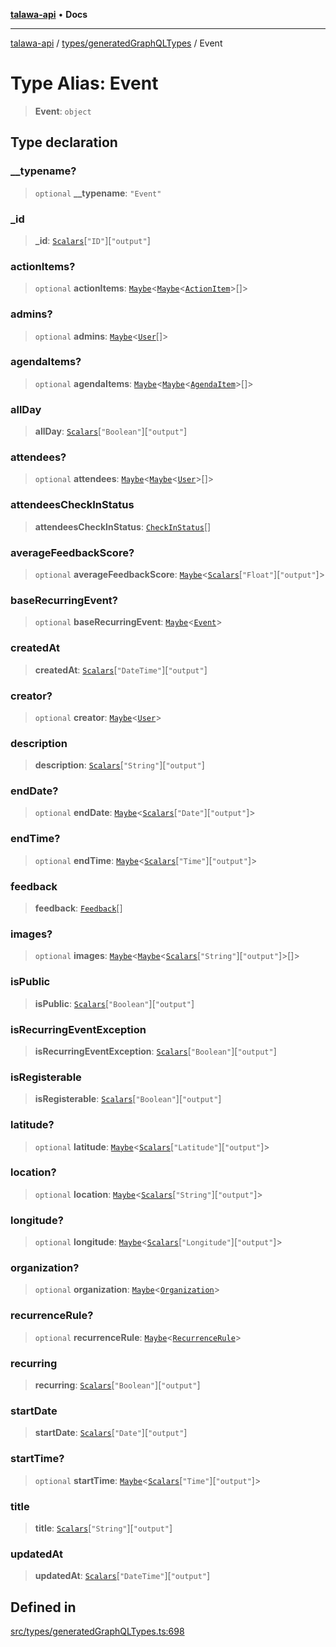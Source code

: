 [**talawa-api**](../../../README.md) • **Docs**

***

[talawa-api](../../../modules.md) / [types/generatedGraphQLTypes](../README.md) / Event

# Type Alias: Event

> **Event**: `object`

## Type declaration

### \_\_typename?

> `optional` **\_\_typename**: `"Event"`

### \_id

> **\_id**: [`Scalars`](Scalars.md)\[`"ID"`\]\[`"output"`\]

### actionItems?

> `optional` **actionItems**: [`Maybe`](Maybe.md)\<[`Maybe`](Maybe.md)\<[`ActionItem`](ActionItem.md)\>[]\>

### admins?

> `optional` **admins**: [`Maybe`](Maybe.md)\<[`User`](User.md)[]\>

### agendaItems?

> `optional` **agendaItems**: [`Maybe`](Maybe.md)\<[`Maybe`](Maybe.md)\<[`AgendaItem`](AgendaItem.md)\>[]\>

### allDay

> **allDay**: [`Scalars`](Scalars.md)\[`"Boolean"`\]\[`"output"`\]

### attendees?

> `optional` **attendees**: [`Maybe`](Maybe.md)\<[`Maybe`](Maybe.md)\<[`User`](User.md)\>[]\>

### attendeesCheckInStatus

> **attendeesCheckInStatus**: [`CheckInStatus`](CheckInStatus.md)[]

### averageFeedbackScore?

> `optional` **averageFeedbackScore**: [`Maybe`](Maybe.md)\<[`Scalars`](Scalars.md)\[`"Float"`\]\[`"output"`\]\>

### baseRecurringEvent?

> `optional` **baseRecurringEvent**: [`Maybe`](Maybe.md)\<[`Event`](Event.md)\>

### createdAt

> **createdAt**: [`Scalars`](Scalars.md)\[`"DateTime"`\]\[`"output"`\]

### creator?

> `optional` **creator**: [`Maybe`](Maybe.md)\<[`User`](User.md)\>

### description

> **description**: [`Scalars`](Scalars.md)\[`"String"`\]\[`"output"`\]

### endDate?

> `optional` **endDate**: [`Maybe`](Maybe.md)\<[`Scalars`](Scalars.md)\[`"Date"`\]\[`"output"`\]\>

### endTime?

> `optional` **endTime**: [`Maybe`](Maybe.md)\<[`Scalars`](Scalars.md)\[`"Time"`\]\[`"output"`\]\>

### feedback

> **feedback**: [`Feedback`](Feedback.md)[]

### images?

> `optional` **images**: [`Maybe`](Maybe.md)\<[`Maybe`](Maybe.md)\<[`Scalars`](Scalars.md)\[`"String"`\]\[`"output"`\]\>[]\>

### isPublic

> **isPublic**: [`Scalars`](Scalars.md)\[`"Boolean"`\]\[`"output"`\]

### isRecurringEventException

> **isRecurringEventException**: [`Scalars`](Scalars.md)\[`"Boolean"`\]\[`"output"`\]

### isRegisterable

> **isRegisterable**: [`Scalars`](Scalars.md)\[`"Boolean"`\]\[`"output"`\]

### latitude?

> `optional` **latitude**: [`Maybe`](Maybe.md)\<[`Scalars`](Scalars.md)\[`"Latitude"`\]\[`"output"`\]\>

### location?

> `optional` **location**: [`Maybe`](Maybe.md)\<[`Scalars`](Scalars.md)\[`"String"`\]\[`"output"`\]\>

### longitude?

> `optional` **longitude**: [`Maybe`](Maybe.md)\<[`Scalars`](Scalars.md)\[`"Longitude"`\]\[`"output"`\]\>

### organization?

> `optional` **organization**: [`Maybe`](Maybe.md)\<[`Organization`](Organization.md)\>

### recurrenceRule?

> `optional` **recurrenceRule**: [`Maybe`](Maybe.md)\<[`RecurrenceRule`](RecurrenceRule.md)\>

### recurring

> **recurring**: [`Scalars`](Scalars.md)\[`"Boolean"`\]\[`"output"`\]

### startDate

> **startDate**: [`Scalars`](Scalars.md)\[`"Date"`\]\[`"output"`\]

### startTime?

> `optional` **startTime**: [`Maybe`](Maybe.md)\<[`Scalars`](Scalars.md)\[`"Time"`\]\[`"output"`\]\>

### title

> **title**: [`Scalars`](Scalars.md)\[`"String"`\]\[`"output"`\]

### updatedAt

> **updatedAt**: [`Scalars`](Scalars.md)\[`"DateTime"`\]\[`"output"`\]

## Defined in

[src/types/generatedGraphQLTypes.ts:698](https://github.com/PalisadoesFoundation/talawa-api/blob/6712e9940a5702665afc506fa9f6e9d7e1dc7991/src/types/generatedGraphQLTypes.ts#L698)
